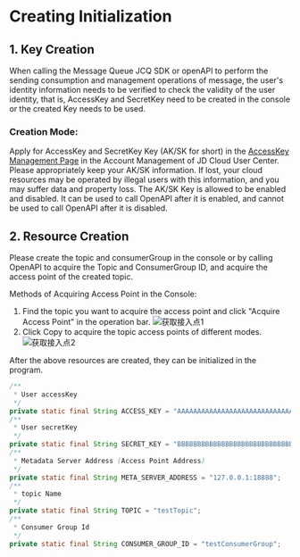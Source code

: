 # Creating Initialization

##  1. Key Creation
When calling the Message Queue JCQ SDK or openAPI to perform the sending consumption and management operations of message, the user's identity information needs to be verified to check the validity of the user identity, that is, AccessKey and SecretKey need to be created in the console or the created Key needs to be used.

### Creation Mode:
Apply for AccessKey and SecretKey Key (AK/SK for short) in the [AccessKey Management Page](https://uc.jdcloud.com/account/accesskey) in the Account Management of JD Cloud User Center. Please appropriately keep your AK/SK information. If lost, your cloud resources may be operated by illegal users with this information, and you may suffer data and property loss. The AK/SK Key is allowed to be enabled and disabled. It can be used to call OpenAPI after it is enabled, and cannot be used to call OpenAPI after it is disabled.

## 2. Resource Creation

Please create the topic and consumerGroup in the console or by calling OpenAPI to acquire the Topic and ConsumerGroup ID, and acquire the access point of the created topic.

Methods of Acquiring Access Point in the Console:

1. Find the topic you want to acquire the access point and click "Acquire Access Point" in the operation bar.
![获取接入点1](https://github.com/jdcloudcom/cn/blob/MessageQueue/image/Internet-Middleware/Message-Queue/获取接入点1.png)
2. Click Copy to acquire the topic access points of different modes.
![获取接入点2](https://github.com/jdcloudcom/cn/blob/MessageQueue/image/Internet-Middleware/Message-Queue/获取接入点2.png)

After the above resources are created, they can be initialized in the program.

```java
/**
 * User accessKey
 */
private static final String ACCESS_KEY = "AAAAAAAAAAAAAAAAAAAAAAAAAAAAAAA0";
/**
 * User secretKey
 */
private static final String SECRET_KEY = "BBBBBBBBBBBBBBBBBBBBBBBBBBBBBBB0";
/**
 * Metadata Server Address (Access Point Address)
 */
private static final String META_SERVER_ADDRESS = "127.0.0.1:18888";
/**
 * topic Name
 */
private static final String TOPIC = "testTopic";
/**
 * Consumer Group Id
 */
private static final String CONSUMER_GROUP_ID = "testConsumerGroup";
```
